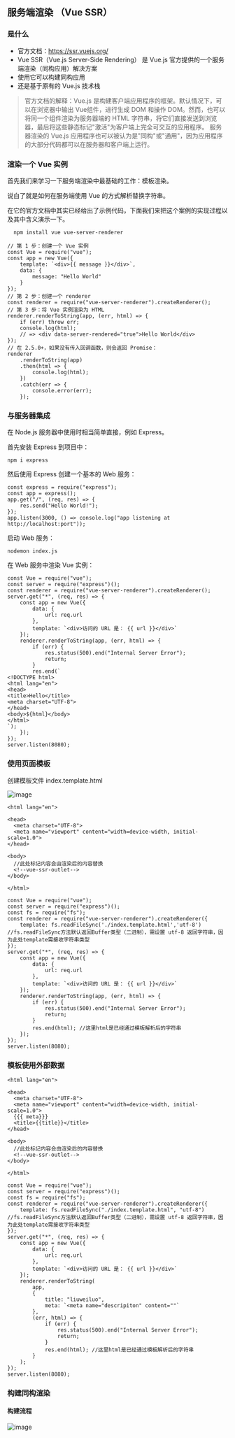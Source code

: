 ## 服务端渲染 （Vue SSR）

### 是什么
- 官方文档：https://ssr.vuejs.org/
- Vue SSR（Vue.js Server-Side Rendering） 是 Vue.js 官方提供的一个服务端渲染（同构应用）解决方案
- 使用它可以构建同构应用
- 还是基于原有的 Vue.js 技术栈

> 官方文档的解释：Vue.js 是构建客户端应用程序的框架。默认情况下，可以在浏览器中输出 Vue组件，进行生成 DOM 和操作 DOM。然而，也可以将同一个组件渲染为服务器端的 HTML 字符串，将它们直接发送到浏览器，最后将这些静态标记"激活"为客户端上完全可交互的应用程序。
服务器渲染的 Vue.js 应用程序也可以被认为是"同构"或"通用"，因为应用程序的大部分代码都可以在服务器和客户端上运行。

### 渲染一个 Vue 实例

首先我们来学习一下服务端渲染中最基础的工作：模板渲染。

说白了就是如何在服务端使用 Vue 的方式解析替换字符串。

在它的官方文档中其实已经给出了示例代码，下面我们来把这个案例的实现过程以及其中含义演示一下。

```
  npm install vue vue-server-renderer
```
```
// 第 1 步：创建一个 Vue 实例
const Vue = require("vue");
const app = new Vue({
    template: `<div>{{ message }}</div>`,
    data: {
        message: "Hello World"
    }
});
// 第 2 步：创建一个 renderer
const renderer = require("vue-server-renderer").createRenderer();
// 第 3 步：将 Vue 实例渲染为 HTML
renderer.renderToString(app, (err, html) => {
    if (err) throw err;
    console.log(html);
    // => <div data-server-rendered="true">Hello World</div>
});
// 在 2.5.0+，如果没有传入回调函数，则会返回 Promise：
renderer
    .renderToString(app)
    .then(html => {
        console.log(html);
    })
    .catch(err => {
        console.error(err);
    });  
```
### 与服务器集成

在 Node.js 服务器中使用时相当简单直接，例如 Express。

首先安装 Express 到项目中：

```
npm i express
```

然后使用 Express 创建一个基本的 Web 服务：

```
const express = require("express");
const app = express();
app.get("/", (req, res) => {
    res.send("Hello World!");
});
app.listen(3000, () => console.log("app listening at http://localhost:port"));

```
启动 Web 服务：

```
nodemon index.js
```

在 Web 服务中渲染 Vue 实例：

```
const Vue = require("vue");
const server = require("express")();
const renderer = require("vue-server-renderer").createRenderer();
server.get("*", (req, res) => {
    const app = new Vue({
        data: {
            url: req.url
        },
        template: `<div>访问的 URL 是： {{ url }}</div>`
    });
    renderer.renderToString(app, (err, html) => {
        if (err) {
            res.status(500).end("Internal Server Error");
            return;
        }
        res.end(`
<!DOCTYPE html>
<html lang="en">
<head>
<title>Hello</title>
<meta charset="UTF-8">
</head>
<body>${html}</body>
</html>
`);
    });
});
server.listen(8080);
```

### 使用页面模板

创建模板文件 index.template.html

![image](https://user-images.githubusercontent.com/37037802/138071803-bb722e0e-15c5-4264-8223-40c284127e22.png)

```
<html lang="en">

<head>
  <meta charset="UTF-8">
  <meta name="viewport" content="width=device-width, initial-scale=1.0">
</head>

<body>
  //此处标记内容会由渲染后的内容替换
  <!--vue-ssr-outlet-->
</body>

</html>
```

```
const Vue = require("vue");
const server = require("express")();
const fs = require("fs");
const renderer = require("vue-server-renderer").createRenderer({
    template: fs.readFileSync('./index.template.html','utf-8') //fs.readFileSync方法默认返回Buffer类型（二进制），需设置 utf-8 返回字符串，因为此处template需接收字符串类型
});
server.get("*", (req, res) => {
    const app = new Vue({
        data: {
            url: req.url
        },
        template: `<div>访问的 URL 是： {{ url }}</div>`
    });
    renderer.renderToString(app, (err, html) => {
        if (err) {
            res.status(500).end("Internal Server Error");
            return;
        }
        res.end(html); //这里html是已经通过模板解析后的字符串
    });
});
server.listen(8080);
```

### 模板使用外部数据

```
<html lang="en">

<head>
  <meta charset="UTF-8">
  <meta name="viewport" content="width=device-width, initial-scale=1.0">
  {{{ meta}}}
  <title>{{title}}</title>
</head>

<body>
  //此处标记内容会由渲染后的内容替换
  <!--vue-ssr-outlet-->
</body>

</html>
```

```
const Vue = require("vue");
const server = require("express")();
const fs = require("fs");
const renderer = require("vue-server-renderer").createRenderer({
    template: fs.readFileSync("./index.template.html", "utf-8") //fs.readFileSync方法默认返回Buffer类型（二进制），需设置 utf-8 返回字符串，因为此处template需接收字符串类型
});
server.get("*", (req, res) => {
    const app = new Vue({
        data: {
            url: req.url
        },
        template: `<div>访问的 URL 是： {{ url }}</div>`
    });
    renderer.renderToString(
        app,
        {
            title: "liuweiluo",
            meta: `<meta name="descripiton" content=""`
        },
        (err, html) => {
            if (err) {
                res.status(500).end("Internal Server Error");
                return;
            }
            res.end(html); //这里html是已经通过模板解析后的字符串
        }
    );
});
server.listen(8080);
```

### 构建同构渲染

#### 构建流程

![image](https://user-images.githubusercontent.com/37037802/138077382-aafdcd77-d57d-4f74-9b7b-c28756226251.png)
